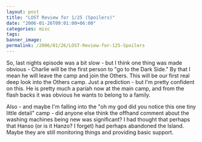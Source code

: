 ```yaml
---
layout: post
title: "LOST Review for 1/25 (Spoilers)"
date: "2006-01-26T09:01:00+06:00"
categories: misc 
tags: 
banner_image: 
permalink: /2006/01/26/LOST-Review-for-125-Spoilers
---
```


So, last nights episode was a bit slow - but I think one thing was made obvious - Charlie will be the first person to "go to the Dark Side." By that I mean he will leave the camp and join the Others. This will be our first real deep look into the Others camp. Just a prediction - but I'm pretty confident on this. He is pretty much a pariah now at the main camp, and from the flash backs it was obvious he wants to belong to a family. 

Also - and maybe I'm falling into the "oh my god did you notice this one tiny little detail" camp - did anyone else think the offhand comment about the washing machines being new was significant? I had thought that perhaps that Hanso (or is it Hanzo? I forget) had perhaps abandoned the Island. Maybe they are still monitoring things and providing basic support.